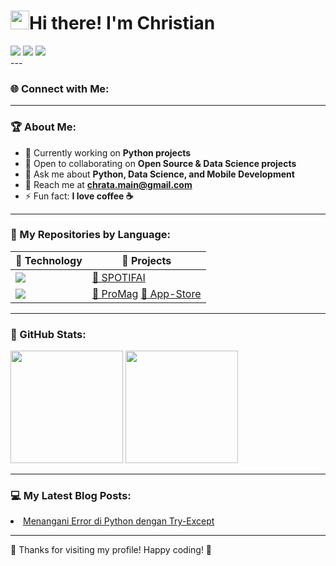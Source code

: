 <div align="left">

# <img src="https://raw.githubusercontent.com/iampavangandhi/iampavangandhi/master/gifs/Hi.gif" width="30px">Hi there! I'm Christian  

</div>

<div align="left">
  <a href="https://github.com/Christian-Chrata"><img src="https://img.shields.io/badge/GitHub-181717?style=for-the-badge&logo=github&logoColor=white" /></a>
  <a href="https://medium.com/@chrata.main"><img src="https://img.shields.io/badge/Medium-black?style=for-the-badge&logo=medium&logoColor=white" /></a>
  <a href="mailto:chrata.main@gmail.com"><img src="https://img.shields.io/badge/Email-D14836?style=for-the-badge&logo=gmail&logoColor=white" /></a>
</div>
---

### 🌐 Connect with Me:

---

### 🏆 About Me:
- 🔭 Currently working on **Python projects**
- 🤝 Open to collaborating on **Open Source & Data Science projects**
- 💬 Ask me about **Python, Data Science, and Mobile Development**
- 📧 Reach me at **[chrata.main@gmail.com](mailto:chrata.main@gmail.com)**
- ⚡ Fun fact: **I love coffee ☕**

---

### 📂 My Repositories by Language:
<div align="left">

<table>
  <thead>
    <tr>
      <th>🚀 Technology</th>
      <th>📂 Projects</th>
    </tr>
  </thead>
  <tbody>
    <tr>
    <!-- Python -->
      <td><img src="https://img.shields.io/badge/Python-3776AB?style=for-the-badge&logo=python&logoColor=white" /></td>
      <td>
        <a href="https://github.com/Christian-Chrata/SPOTIFAI">🔗 SPOTIFAI</a>
      </td>
    </tr>
    <!-- Swift -->
    <tr>
      <td><img src="https://img.shields.io/badge/Swift-FA7343?style=for-the-badge&logo=swift&logoColor=white" /></td>
      <td>
        <a href="https://github.com/Christian-Chrata/ProMag-IOS">🔗 ProMag</a>
        <a href="https://github.com/Christian-Chrata/App-Store">🔗 App-Store</a>
      </td>
    </tr>
  </tbody>
</table>

</div>

---

### 🚀 GitHub Stats:
<div align="left">
  <img height="180em" src="https://github-readme-stats.vercel.app/api?username=Christian-Chrata&show_icons=true&theme=radical"/>
  <img height="180em" src="https://github-readme-streak-stats.herokuapp.com/?user=Christian-Chrata&theme=radical"/>
</div>

---

### 💻 My Latest Blog Posts:
<div align="left">
    <li><a href="https://medium.com/@chrata.main/menangani-error-di-python-dengan-try-except-7ee1ed4e142e">Menangani Error di Python dengan Try-Except</a></li>
</div>

---

<div align="left">
  💙 Thanks for visiting my profile! Happy coding! 🚀
</div>

